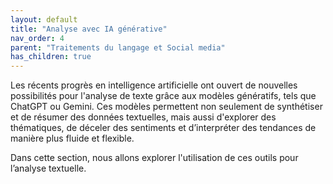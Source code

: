 ```yaml
---
layout: default
title: "Analyse avec IA générative"
nav_order: 4
parent: "Traitements du langage et Social media"
has_children: true
---
```


Les récents progrès en intelligence artificielle ont ouvert de nouvelles possibilités pour l'analyse de texte grâce aux modèles génératifs, tels que ChatGPT ou Gemini. Ces modèles permettent non seulement de synthétiser et de résumer des données textuelles, mais aussi d'explorer des thématiques, de déceler des sentiments et d’interpréter des tendances de manière plus fluide et flexible.

Dans cette section, nous allons explorer l'utilisation de ces outils pour l’analyse textuelle. 